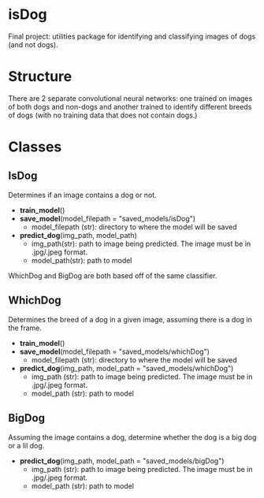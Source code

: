 # isDog
Final project: utilities package for identifying and classifying images of dogs (and not dogs). 

# Structure
There are 2 separate convolutional neural networks: one trained on images of both dogs and non-dogs and another trained to identify different breeds of dogs (with no training data that does not contain dogs.)

# Classes

## IsDog

Determines if an image contains a dog or not.

 - **train_model**() 
 - **save_model**(model_filepath = "saved_models/isDog")
    - model_filepath (str): directory to where the model will be saved
 - **predict_dog**(img_path, model_path)
    - img_path(str): path to image being predicted. The image must be in .jpg/.jpeg format.
    - model_path(str): path to model

WhichDog and BigDog are both based off of the same classifier.

## WhichDog

Determines the breed of a dog in a given image, assuming there is a dog in the frame.

 - **train_model**()
 - **save_model**(model_filepath = "saved_models/whichDog")
    - model_filepath (str): directory to where the model will be saved
 - **predict_dog**(img_path, model_path = "saved_models/whichDog")
    - img_path (str): path to image being predicted. The image must be in .jpg/.jpeg format.
    - model_path (str): path to model

## BigDog

Assuming the image contains a dog, determine whether the dog is a big dog or a lil dog.

 - **predict_dog**(img_path, model_path = "saved_models/bigDog")
    - img_path (str): path to image being predicted. The image must be in .jpg/.jpeg format.
    - model_path (str): path to model  
